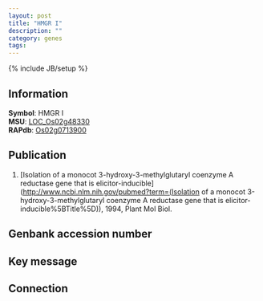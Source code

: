 ```yaml
---
layout: post
title: "HMGR I"
description: ""
category: genes
tags: 
---
```

{% include JB/setup %}

## Information
__Symbol__: HMGR I  
__MSU__: [LOC_Os02g48330](http://rice.plantbiology.msu.edu/cgi-bin/ORF_infopage.cgi?orf=LOC_Os02g48330)  
__RAPdb__: [Os02g0713900](http://rapdb.dna.affrc.go.jp/viewer/gbrowse_details/irgsp1?name=Os02g0713900)  

## Publication
1. [Isolation of a monocot 3-hydroxy-3-methylglutaryl coenzyme A reductase gene that is elicitor-inducible](http://www.ncbi.nlm.nih.gov/pubmed?term=(Isolation of a monocot 3-hydroxy-3-methylglutaryl coenzyme A reductase gene that is elicitor-inducible%5BTitle%5D)), 1994, Plant Mol Biol.

## Genbank accession number

## Key message

## Connection


